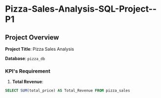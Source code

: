# Pizza-Sales-Analysis-SQL-Project--P1


## Project Overview

**Project Title**: Pizza Sales Analysis  

**Database**: `pizza_db`


### KPI's Requirement


1. **Total Revenue**:
```sql
SELECT SUM(total_price) AS Total_Revenue FROM pizza_sales
```


